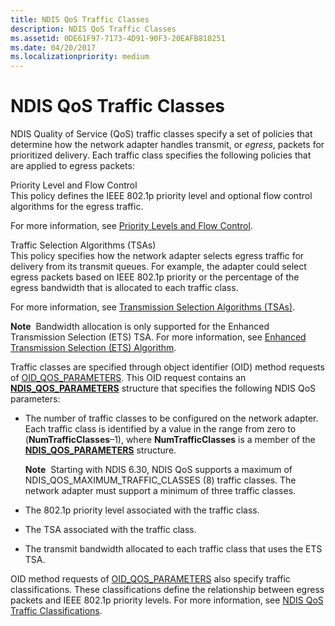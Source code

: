 ```yaml
---
title: NDIS QoS Traffic Classes
description: NDIS QoS Traffic Classes
ms.assetid: 0DE61F97-7173-4D91-90F3-20EAFB810251
ms.date: 04/20/2017
ms.localizationpriority: medium
---
```


# NDIS QoS Traffic Classes


NDIS Quality of Service (QoS) traffic classes specify a set of policies that determine how the network adapter handles transmit, or *egress*, packets for prioritized delivery. Each traffic class specifies the following policies that are applied to egress packets:

<a href="" id="priority-level-and-flow-control"></a>Priority Level and Flow Control  
This policy defines the IEEE 802.1p priority level and optional flow control algorithms for the egress traffic.

For more information, see [Priority Levels and Flow Control](priority-levels-and-flow-control.md).

<a href="" id="traffic-selection-algorithms--tsas-"></a>Traffic Selection Algorithms (TSAs)  
This policy specifies how the network adapter selects egress traffic for delivery from its transmit queues. For example, the adapter could select egress packets based on IEEE 802.1p priority or the percentage of the egress bandwidth that is allocated to each traffic class.

For more information, see [Transmission Selection Algorithms (TSAs)](transmission-selection-algorithms--tsas-.md).

**Note**  Bandwidth allocation is only supported for the Enhanced Transmission Selection (ETS) TSA. For more information, see [Enhanced Transmission Selection (ETS) Algorithm](enhanced-transmission-selection--ets--algorithm.md).

 

Traffic classes are specified through object identifier (OID) method requests of [OID\_QOS\_PARAMETERS](./oid-qos-parameters.md). This OID request contains an [**NDIS\_QOS\_PARAMETERS**](/windows-hardware/drivers/ddi/ntddndis/ns-ntddndis-_ndis_qos_parameters) structure that specifies the following NDIS QoS parameters:

-   The number of traffic classes to be configured on the network adapter. Each traffic class is identified by a value in the range from zero to (**NumTrafficClasses**–1), where **NumTrafficClasses** is a member of the [**NDIS\_QOS\_PARAMETERS**](/windows-hardware/drivers/ddi/ntddndis/ns-ntddndis-_ndis_qos_parameters) structure.

    **Note**  Starting with NDIS 6.30, NDIS QoS supports a maximum of NDIS\_QOS\_MAXIMUM\_TRAFFIC\_CLASSES (8) traffic classes. The network adapter must support a minimum of three traffic classes.

     

-   The 802.1p priority level associated with the traffic class.

-   The TSA associated with the traffic class.

-   The transmit bandwidth allocated to each traffic class that uses the ETS TSA.

OID method requests of [OID\_QOS\_PARAMETERS](./oid-qos-parameters.md) also specify traffic classifications. These classifications define the relationship between egress packets and IEEE 802.1p priority levels. For more information, see [NDIS QoS Traffic Classifications](ndis-qos-traffic-classifications.md).

 

